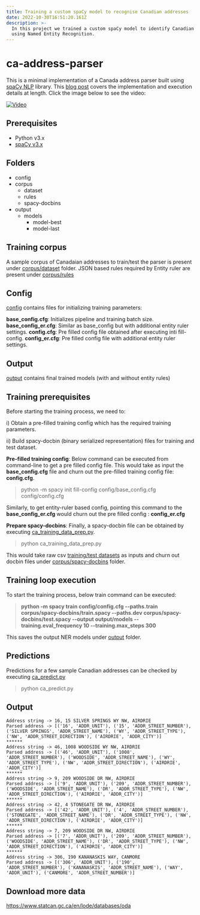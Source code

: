 ```yaml
---
title: Training a custom spaCy model to recognise Canadian addresses
date: 2022-10-30T16:51:20.161Z
description: >-
  In this project we trained a custom spaCy model to identify Canadian addresses
  using Named Entity Recognition.
---
```

# ca-address-parser

This is a minimal implementation of a Canada address parser built using [spaCy NLP](https://spacy.io/usage/spacy-101) library. This [blog post](https://www.dynamicguy.com/admin/#/collections/post/entries/training-a-custom-spacy-model-to-recognise-canadian-addresses) covers the implementation and execution details at length. Click the image below to see the video:

[![Video](/img/screenshot.png)](https://www.youtube.com/watch?v=ZJ99URgHJgA")

## Prerequisites

* Python v3.x
* [spaCy v3.x](https://spacy.io/usage#installation)

## Folders

* config
* corpus
  * dataset
  * rules
  * spacy-docbins
* output
  * models
    * model-best
    * model-last

## Training corpus

A sample corpus of Canadaian addresses to train/test the parser is present under [corpus/dataset](https://github.com/dynamicguy/ca-address-parser/tree/main/corpus/dataset) folder.
JSON based rules required by Entity ruler are present under [corpus/rules](<>)

## Config

[config](https://github.com/dynamicguy/ca-address-parser/tree/main/config) contains files for initializing training parameters:

**base_config.cfg**: Initializes pipeline and training batch size.
**base_config_er.cfg**: Similar as base_config but with additional entity ruler settings.
**config.cfg**: Pre filled config file obtained after executing inti fill-config.
**config_er.cfg**: Pre filled config file with additional entity ruler settings.

## Output

[output](https://github.com/dynamicguy/ca-address-parser/tree/main/output) contains final trained models (with and without entity rules)

## Training prerequisites

Before starting the training process, we need to:

i) Obtain a pre-filled training config which has the required training parameters.

ii) Build spacy-docbin (binary serialized representation) files for training and test dataset.

**Pre-filled training config**:   Below command can be executed from command-line to get a pre filled config file. This would take as input the **base_config.cfg** file and churn out the pre-filled training config file: **config.cfg**.

> python -m spacy init fill-config config/base_config.cfg config/config.cfg

Similarly, to get entity-ruler based config, pointing this command to the **base_config_er.cfg** would churn out the pre filled config : **config_er.cfg**

**Prepare spacy-docbins**: Finally, a spacy-docbin file can be obtained by executing [ca_training_data_prep.py](https://github.com/dynamicguy/ca-address-parser/blob/main/ca_training_data_prep.py).

> python ca_training_data_prep.py

This would take raw csv [training/test datasets](https://github.com/dynamicguy/ca-address-parser/tree/main/corpus/dataset) as inputs and churn out docbin files under [corpus/spacy-docbins](https://github.com/dynamicguy/ca-address-parser/tree/main/corpus/spacy-docbins) folder.

## Training loop execution

To start the training process, below train command can be executed:

> **python -m spacy train config/config.cfg --paths.train corpus/spacy-docbins/train.spacy --paths.dev corpus/spacy-docbins/test.spacy --output output/models --training.eval_frequency 10 --training.max_steps 300**

This saves the output NER models under [output](https://github.com/dynamicguy/ca-address-parser/tree/main/output) folder.

## Predictions

Predictions for a few sample Canadian addresses can be checked by executing [ca_predict.py](https://github.com/dynamicguy/ca-address-parser/blob/main/ca_predict.py)

> python ca_predict.py

## Output

```
Address string -> 16, 15 SILVER SPRINGS WY NW, AIRDRIE
Parsed address -> [('16', 'ADDR_UNIT'), ('15', 'ADDR_STREET_NUMBER'), ('SILVER SPRINGS', 'ADDR_STREET_NAME'), ('WY', 'ADDR_STREET_TYPE'), ('NW', 'ADDR_STREET_DIRECTION'), ('AIRDRIE', 'ADDR_CITY')]
******
Address string -> 46, 1008 WOODSIDE WY NW, AIRDRIE
Parsed address -> [('46', 'ADDR_UNIT'), ('1008', 'ADDR_STREET_NUMBER'), ('WOODSIDE', 'ADDR_STREET_NAME'), ('WY', 'ADDR_STREET_TYPE'), ('NW', 'ADDR_STREET_DIRECTION'), ('AIRDRIE', 'ADDR_CITY')]
******
Address string -> 9, 209 WOODSIDE DR NW, AIRDRIE
Parsed address -> [('9', 'ADDR_UNIT'), ('209', 'ADDR_STREET_NUMBER'), ('WOODSIDE', 'ADDR_STREET_NAME'), ('DR', 'ADDR_STREET_TYPE'), ('NW', 'ADDR_STREET_DIRECTION'), ('AIRDRIE', 'ADDR_CITY')]
******
Address string -> 42, 4 STONEGATE DR NW, AIRDRIE
Parsed address -> [('42', 'ADDR_UNIT'), ('4', 'ADDR_STREET_NUMBER'), ('STONEGATE', 'ADDR_STREET_NAME'), ('DR', 'ADDR_STREET_TYPE'), ('NW', 'ADDR_STREET_DIRECTION'), ('AIRDRIE', 'ADDR_CITY')]
******
Address string -> 7, 209 WOODSIDE DR NW, AIRDRIE
Parsed address -> [('7', 'ADDR_UNIT'), ('209', 'ADDR_STREET_NUMBER'), ('WOODSIDE', 'ADDR_STREET_NAME'), ('DR', 'ADDR_STREET_TYPE'), ('NW', 'ADDR_STREET_DIRECTION'), ('AIRDRIE', 'ADDR_CITY')]
******
Address string -> 306, 190 KANANASKIS WAY, CANMORE
Parsed address -> [('306', 'ADDR_UNIT'), ('190', 'ADDR_STREET_NUMBER'), ('KANANASKIS', 'ADDR_STREET_NAME'), ('WAY', 'ADDR_UNIT'), ('CANMORE', 'ADDR_STREET_NUMBER')]
```

## Download more data

<https://www.statcan.gc.ca/en/lode/databases/oda>

